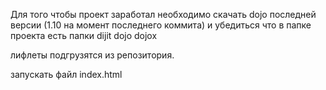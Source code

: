 Для того чтобы проект заработал необходимо скачать dojo последней версии (1.10 на момент последнего коммита) и убедиться что в папке проекта есть папки 
dijit
dojo
dojox

лифлеты подгрузятся из репозитория. 

запускать файл index.html